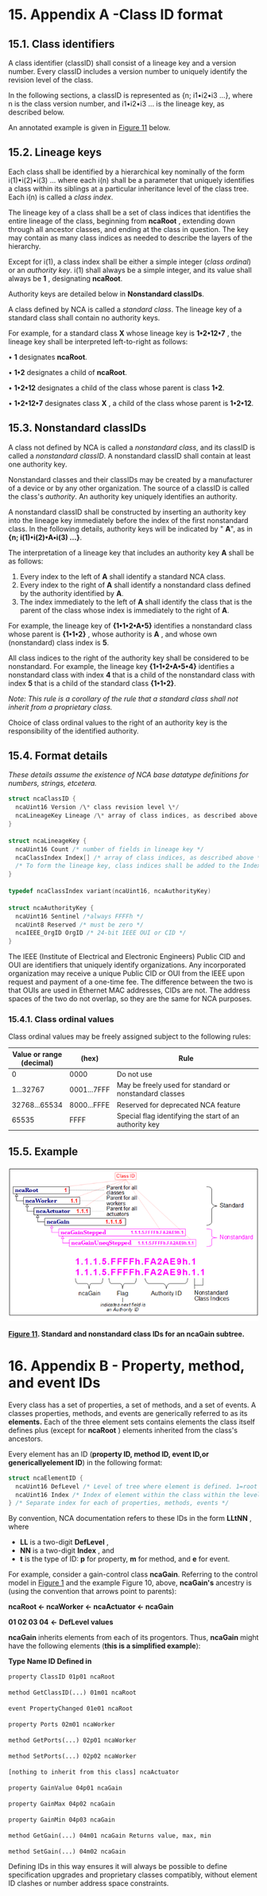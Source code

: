 # 15. Appendix A -Class ID format

## 15.1. Class identifiers

A class identifier (classID) shall consist of a lineage key and a version number. Every classID includes a version number to uniquely identify the revision level of the class.

In the following sections, a classID is represented as {n; i1•i2•i3 ...}, where n is the class version number, and i1•i2•i3 ... is the lineage key, as described below.

An annotated example is given in [Figure 11](#fig_ClassID) below.

## 15.2. Lineage keys

Each class shall be identified by a hierarchical key nominally of the form i(1)•i(2)•i(3) ... where each i(n) shall be a parameter that uniquely identifies a class within its siblings at a particular inheritance level of the class tree. Each i(n) is called a _class index_.

The lineage key of a class shall be a set of class indices that identifies the entire lineage of the class, beginning from **ncaRoot** , extending down through all ancestor classes, and ending at the class in question. The key may contain as many class indices as needed to describe the layers of the hierarchy.

Except for i(1), a class index shall be either a simple integer (_class ordinal_) or an _authority key_. i(1) shall always be a simple integer, and its value shall always be **1** , designating **ncaRoot**.

Authority keys are detailed below in **Nonstandard classIDs**.

A class defined by NCA is called a _standard class_. The lineage key of a standard class shall contain no authority keys.

For example, for a standard class **X** whose lineage key is **1•2•12•7** , the lineage key shall be interpreted left-to-right as follows:

• **1** designates **ncaRoot**.

• **1•2** designates a child of **ncaRoot**.

• **1•2•12** designates a child of the class whose parent is class **1•2**.

• **1•2•12•7** designates class **X** , a child of the class whose parent is **1•2•12**.

## 15.3. Nonstandard classIDs

A class not defined by NCA is called a _nonstandard class_, and its classID is called a _nonstandard classID_. A nonstandard classID shall contain at least one authority key.

Nonstandard classes and their classIDs may be created by a manufacturer of a device or by any other organization. The source of a classID is called the class's _authority_. An authority key uniquely identifies an authority.

A nonstandard classID shall be constructed by inserting an authority key into the lineage key immediately before the index of the first nonstandard class. In the following details, authority keys will be indicated by " **A**", as in **{n; i(1)•i(2)•A•i(3) ...}**.

The interpretation of a lineage key that includes an authority key **A** shall be as follows:

1. Every index to the left of **A** shall identify a standard NCA class.
2. Every index to the right of **A** shall identify a nonstandard class defined by the authority identified by **A**.
3. The index immediately to the left of **A** shall identify the class that is the parent of the class whose index is immediately to the right of **A**.

For example, the lineage key of **{1•1•2•A•5}** identifies a nonstandard class whose parent is **{1•1•2}** , whose authority is **A** , and whose own (nonstandard) class index is **5**.

All class indices to the right of the authority key shall be considered to be nonstandard. For example, the lineage key **{1•1•2•A•5•4}** identifies a nonstandard class with index **4** that is a child of the nonstandard class with index **5** that is a child of the standard class **{1•1•2}**.

_Note: This rule is a corollary of the rule that a standard class shall not inherit from a proprietary class._

Choice of class ordinal values to the right of an authority key is the responsibility of the identified authority.

## 15.4. Format details

_These details assume the existence of NCA base datatype definitions for numbers, strings, etcetera._

```c
struct ncaClassID {
  ncaUint16 Version /\* class revision level \*/
  ncaLineageKey Lineage /\* array of class indices, as described above \*/
}

struct ncaLineageKey {
  ncaUint16 Count /* number of fields in lineage key */
  ncaClassIndex Index[] /* array of class indices, as described above */
  /* To form the lineage key, class indices shall be added to the Index[] array in order of inheritance, beginning from ncaRoot, index value 1. */
}

typedef ncaClassIndex variant(ncaUint16, ncaAuthorityKey)

struct ncaAuthorityKey {
  ncaUint16 Sentinel /*always FFFFh */
  ncaUint8 Reserved /* must be zero */
  ncaIEEE_OrgID OrgID /* 24-bit IEEE OUI or CID */
}
```

The IEEE (Institute of Electrical and Electronic Engineers) Public CID and OUI are identifiers that uniquely identify organizations. Any incorporated organization may receive a unique Public CID or OUI from the IEEE upon request and payment of a one-time fee. The difference between the two is that OUIs are used in Ethernet MAC addresses, CIDs are not. The address spaces of the two do not overlap, so they are the same for NCA purposes.

###


### 15.4.1. Class ordinal values

Class ordinal values may be freely assigned subject to the following rules:

| **Value or range** <br/> (decimal) | (hex) | **Rule** |
| --- | --- | --- |
| 0 | 0000 | Do not use |
| 1...32767 | 0001...7FFF | May be freely used for standard or nonstandard classes |
| 32768...65534 | 8000...FFFE | Reserved for deprecated NCA feature |
| 65535 | FFFF | Special flag identifying the start of an authority key |

## 15.5. Example

![](images/Figure-11.png)

**[Figure 11](#figur_ClassID). Standard and nonstandard class IDs for an ncaGain subtree.**

# 16. Appendix B - Property, method, and event IDs

Every class has a set of properties, a set of methods, and a set of events. A classes properties, methods, and events are generically referred to as its **elements.** Each of the three element sets contains elements the class itself defines plus (except for **ncaRoot** ) elements inherited from the class's ancestors.

Every element has an ID (**property ID, method ID, event ID,**or generically**element ID**) in the following format:

```c
struct ncaElementID {
  ncaUint16 DefLevel /* Level of tree where element is defined. 1=root */
  ncaUint16 Index /* Index of element within the class within the level */
} /* Separate index for each of properties, methods, events */
```

By convention, NCA documentation refers to these IDs in the form **LLtNN** , where

- **LL** is a two-digit **DefLevel** ,
- **NN** is a two-digit **Index** , and
- **t** is the type of ID: **p** for property, **m** for method, and **e** for event.

For example, consider a gain-control class **ncaGain**. Referring to the control model in [Figure 1](#fig_ControlModel) and the example Figure 10, above, **ncaGain's** ancestry is (using the convention that arrows point to parents):

**ncaRoot ← ncaWorker ← ncaActuator ← ncaGain**

**01 02 03 04**  **←**  **DefLevel values**

**ncaGain** inherits elements from each of its progentors. Thus, **ncaGain** might have the following elements
 (**this is a simplified example**):

**Type Name ID Defined in**

```
property ClassID 01p01 ncaRoot

method GetClassID(...) 01m01 ncaRoot

event PropertyChanged 01e01 ncaRoot

property Ports 02m01 ncaWorker

method GetPorts(...) 02p01 ncaWorker

method SetPorts(...) 02p02 ncaWorker

[nothing to inherit from this class] ncaActuator

property GainValue 04p01 ncaGain

property GainMax 04p02 ncaGain

property GainMin 04p03 ncaGain

method GetGain(...) 04m01 ncaGain Returns value, max, min

method SetGain(...) 04m02 ncaGain
```
Defining IDs in this way ensures it will always be possible to define specification upgrades and proprietary classes compatibly, without element ID clashes or number address space constraints.